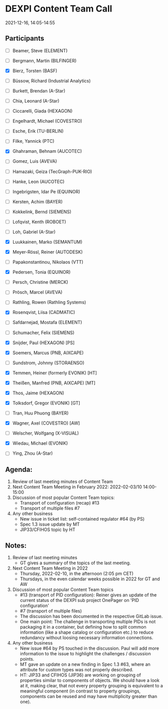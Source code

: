 # DEXPI Content Team Call
2021-12-16, 14:05-14:55

## Participants 
- [ ] Beamer, Steve (ELEMENT)
- [ ] Bergmann, Martin (BILFINGER)
- [x] Bierz, Torsten (BASF)
- [ ] Büssow, Richard (Industrial Analytics)
- [ ] Burkett, Brendan (A-Star)
- [ ] Chia, Leonard (A-Star)
- [ ] Ciccarelli, Giada (HEXAGON)
- [ ] Engelhardt, Michael (COVESTRO)
- [ ] Esche, Erik (TU-BERLIN)
- [ ] Filke, Yannick (PTC)
- [x] Ghahraman, Behnam (AUCOTEC)
- [ ] Gomez, Luis (AVEVA)
- [ ] Hamazaki, Geiza (TecGraph-PUK-RIO)
- [ ] Hanke, Leon (AUCOTEC)
- [ ] Ingebrigsten, Idar Pe (EQUINOR)
- [ ] Kersten, Achim (BAYER)
- [ ] Kokkelink, Bernd (SIEMENS)
- [ ] Lofqvist, Kenth (ROBOET)
- [ ] Loh, Gabriel (A-Star)
- [x] Luukkainen, Marko (SEMANTUM)
- [x] Meyer-Rössl, Reiner (AUTODESK)
- [ ] Papakonstantinou, Nikolaos (VTT)
- [x] Pedersen, Tonia (EQUINOR)
- [ ] Persch, Christine (MERCK)
- [ ] Prösch, Marcel (AVEVA)
- [ ] Rathling, Rowen (Rathling Systems)
- [x] Rosenqvist, Liisa (CADMATIC)
- [ ] Safdarnejad, Mostafa (ELEMENT)
- [ ] Schumacher, Felix (SIEMENS)
- [x] Snijder, Paul (HEXAGON) [PS]
- [x] Soemers, Marcus (PNB, AIXCAPE)
- [ ] Sundstrom, Johnny (STORAENSO)
- [x] Temmen, Heiner (formerly EVONIK) [HT]
- [x] Theißen, Manfred (PNB, AIXCAPE) [MT]
- [x] Thos, Jaime (HEXAGON)
- [x] Tolksdorf, Gregor (EVONIK) [GT]
- [ ] Tran, Huu Phuong (BAYER)
- [x] Wagner, Axel (COVESTRO) [AW]
- [ ] Welscher, Wolfgang (X-VISUAL)
- [x] Wiedau, Michael (EVONIK)
- [ ] Ying, Zhou (A-Star)


## Agenda:
1. Review of last meeting minutes of Content Team
2. Next Content Team Meeting in February 2022: 2022-02-03/10 14:00-15:00
3. Discussion of most popular Content Team topics: 
    * Transport of configuration (recap) #13
    * Transport of multiple files #7
4. Any other business
    * New issue in ticket list: self-contained regulator #64 (by PS)
    * Spec 1.3 issue update by MT
    * JIP33/CFIHOS topic by HT

## Notes:
1. Review of last meeting minutes
    * GT gives a summary of the topics of the last meeting.
2. Next Content Team Meeting in 2022
    * Thursday, 2022-02-10, in the afternoon (2:05 pm CET)
    * Thursdays, in the even calendar weeks possible in 2022 for GT and AW
3. Discussion of most popular Content Team topics
    * #13 (transport of PID configuration): Reiner gives an update of the current status of the DEXPI sub project OnePager on 'PID configuration'
    * #7 (transport of multiple files)
    * The discussion has been documented in the respective GitLab issue.
    * One main point: The challenge in transporting multiple PIDs is not packaging it in a container, but defining how to split common information (like a shape catalog or configuration etc.) to reduce redundancy without loosing necessary information connections.
5. Any other business
    * New issue #64 by PS touched in the discussion. Paul will add more information to the issue to highlight the challenges / discussion points.
    * MT gave an update on a new finding in Spec 1.3 #63, where an attribute for custom types was not properly described.
    * HT: JIP33 and CFIHOS (JIP36) are working on grouping of properties similar to components of objects. We should have a look at it, making clear, that not every property grouping is equivalent to a meaningful component (in contrast to property groupings, components can be reused and may have multiplicity greater than one).
